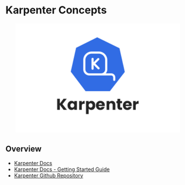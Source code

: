 # Karpenter Concepts

<p align="center">
    <img src="../imgs/karpenter_logo.png" width="450" height="300">
</p>

## Overview

* [Karpenter Docs](https://karpenter.sh/)
* [Karpenter Docs - Getting Started Guide](https://karpenter.sh/docs/getting-started/)
* [Karpenter Github Repository](https://github.com/aws/karpenter-provider-aws)